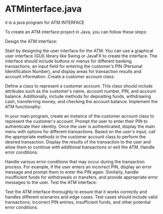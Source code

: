 # ATMinterface.java
it is a java program for ATM INTERFACE

To create an ATM interface project in Java, you can follow these steps:

Design the ATM interface:

Start by designing the user interface for the ATM. You can use a graphical user interface (GUI) library like Swing or JavaFX to create the interface. The interface should include buttons or menus for different banking transactions, an input field for entering the customer's PIN (Personal Identification Number), and display areas for transaction results and account information.
Create a customer account class:

Define a class to represent a customer account. This class should include attributes such as the customer's name, account number, PIN, and account balance. Additionally, include methods for depositing funds, withdrawing cash, transferring money, and checking the account balance.
Implement the ATM functionality:

In your main program, create an instance of the customer account class to represent the customer's account.
Prompt the user to enter their PIN to authenticate their identity.
Once the user is authenticated, display the main menu with options for different transactions.
Based on the user's input, call the appropriate methods in the customer account class to perform the desired transaction.
Display the results of the transaction to the user and allow them to continue with additional transactions or exit the ATM.
Handle error conditions:

Handle various error conditions that may occur during the transaction process. For example, if the user enters an incorrect PIN, display an error message and prompt them to enter the PIN again. Similarly, handle insufficient funds for withdrawals or transfers, and provide appropriate error messages to the user.
Test the ATM interface:

Test the ATM interface thoroughly to ensure that it works correctly and handles different scenarios and edge cases. Test cases should include valid transactions, incorrect PIN entries, insufficient funds, and other potential error conditions.
